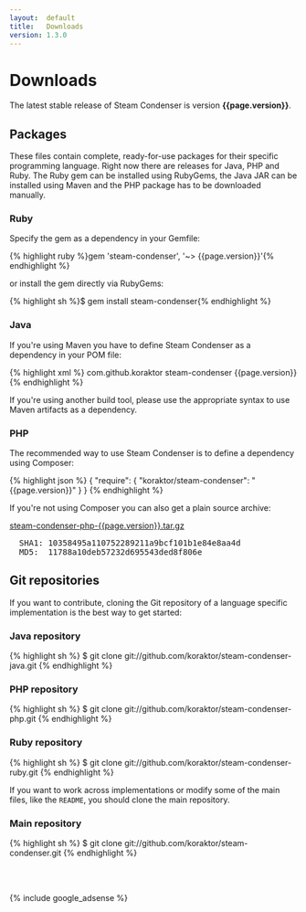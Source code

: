 ```yaml
---
layout:  default
title:   Downloads
version: 1.3.0
---
```

Downloads
=========

The latest stable release of Steam Condenser is version **{{page.version}}**.

## Packages
These files contain complete, ready-for-use packages for their specific
programming language. Right now there are releases for Java, PHP and Ruby.
The Ruby gem can be installed using RubyGems, the Java JAR can be installed
using Maven and the PHP package has to be downloaded manually.

### Ruby

Specify the gem as a dependency in your Gemfile:

{% highlight ruby %}gem 'steam-condenser', '~> {{page.version}}'{% endhighlight %}

or install the gem directly via RubyGems:

{% highlight sh %}$ gem install steam-condenser{% endhighlight %}

### Java

If you're using Maven you have to define Steam Condenser as a dependency in
your POM file:

{% highlight xml %}
<dependency>
    <groupId>com.github.koraktor</groupId>
    <artifactId>steam-condenser</artifactId>
    <version>{{page.version}}</version>
</dependency>
{% endhighlight %}

If you're using another build tool, please use the appropriate syntax to use
Maven artifacts as a dependency.

### PHP

The recommended way to use Steam Condenser is to define a dependency using
Composer:

{% highlight json %}
{
    "require": {
        "koraktor/steam-condenser": "{{page.version}}"
    }
}
{% endhighlight %}

If you're not using Composer you can also get a plain source archive:

<div class="download">
  <a href="https://github.com/koraktor/steam-condenser-php/archive/{{page.version}}.tar.gz">steam-condenser-php-{{page.version}}.tar.gz</a>
  <br>
  <pre>
  SHA1: 10358495a110752289211a9bcf101b1e84e8aa4d
  MD5:  11788a10deb57232d695543ded8f806e</pre>
</div>

## Git repositories
If you want to contribute, cloning the Git repository of a language specific
implementation is the best way to get started:

### Java repository

{% highlight sh %}
$ git clone git://github.com/koraktor/steam-condenser-java.git
{% endhighlight %}

### PHP repository

{% highlight sh %}
$ git clone git://github.com/koraktor/steam-condenser-php.git
{% endhighlight %}

### Ruby repository

{% highlight sh %}
$ git clone git://github.com/koraktor/steam-condenser-ruby.git
{% endhighlight %}

If you want to work across implementations or modify some of the main files,
like the `README`, you should clone the main repository.

### Main repository

{% highlight sh %}
$ git clone git://github.com/koraktor/steam-condenser.git
{% endhighlight %}

<br><br>

{% include google_adsense %}
